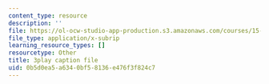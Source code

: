 ```yaml
---
content_type: resource
description: ''
file: https://ol-ocw-studio-app-production.s3.amazonaws.com/courses/15-031j-energy-decisions-markets-and-policies-spring-2012/0b5d0ea5a6340bf58136e476f3f824c7_2wGduvHRck4.srt
file_type: application/x-subrip
learning_resource_types: []
resourcetype: Other
title: 3play caption file
uid: 0b5d0ea5-a634-0bf5-8136-e476f3f824c7
---
```


